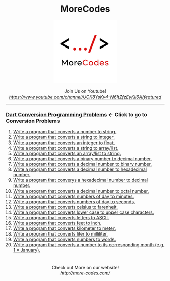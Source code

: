 <h1 align="center">MoreCodes</h1>
<p align="center"> 
  <img src="/morecodescir.png"/>
</p>

<p align="center">
Join Us on Youtube! <br/>
<i><u>https://www.youtube.com/channel/UCK8YsKv4-N6ItZfzEyKlI6A/featured</u></i>
</p>

- - - - 
###  [Dart Conversion Programming Problems](../Conversions/) <- Click to go to Conversion Problems

1. <a href="https://github.com/ArjunAranetaCodes/MoreCodes-Dart/blob/master/Conversions/problem1.dart" target="_blank">Write a program that converts a number to string.</a>
2. <a href="https://github.com/ArjunAranetaCodes/MoreCodes-Dart/blob/master/Conversions/problem2.dart" target="_blank">Write a program that converts a string to integer.</a>
3. <a href="https://github.com/ArjunAranetaCodes/MoreCodes-Dart/blob/master/Conversions/problem3.dart" target="_blank">Write a program that converts an integer to float.</a>
4. <a href="https://github.com/ArjunAranetaCodes/MoreCodes-Dart/blob/master/Conversions/problem4.dart" target="_blank">Write a program that converts a string to array/list.</a>
5. <a href="https://github.com/ArjunAranetaCodes/MoreCodes-Dart/blob/master/Conversions/problem5.dart" target="_blank">Write a program that converts an array/list to string.</a>
6. <a href="https://github.com/ArjunAranetaCodes/MoreCodes-Dart/blob/master/Conversions/problem6.dart" target="_blank">Write a program that converts a binary number to decimal number.</a>
7. <a href="https://github.com/ArjunAranetaCodes/MoreCodes-Dart/blob/master/Conversions/problem7.dart" target="_blank">Write a program that converts a decimal number to binary number.</a>
8. <a href="https://github.com/ArjunAranetaCodes/MoreCodes-Dart/blob/master/Conversions/problem8.dart" target="_blank">Write a program that converts a decimal number to hexadecimal number.</a>
9. <a href="https://github.com/ArjunAranetaCodes/MoreCodes-Dart/blob/master/Conversions/problem9.dart" target="_blank">Write a program that converys a hexadecimal number to decimal number.</a>
10. <a href="https://github.com/ArjunAranetaCodes/MoreCodes-Dart/blob/master/Conversions/problem10.dart" target="_blank">Write a program that converts a decimal number to octal number.</a>
11. <a href="https://github.com/ArjunAranetaCodes/MoreCodes-Dart/blob/master/Conversions/problem11.dart" target="_blank">Write a program that converts numbers of day to minutes.</a>
12. <a href="https://github.com/ArjunAranetaCodes/MoreCodes-Dart/blob/master/Conversions/problem12.dart" target="_blank">Write a program that converts numbers of day to seconds.</a>
13. <a href="https://github.com/ArjunAranetaCodes/MoreCodes-Dart/blob/master/Conversions/problem13.dart" target="_blank">Write a program that converts celsius to farenheit.</a>
14. <a href="https://github.com/ArjunAranetaCodes/MoreCodes-Dart/blob/master/Conversions/problem14.dart" target="_blank">Write a program that converts lower case to upper case characters.</a>
15. <a href="https://github.com/ArjunAranetaCodes/MoreCodes-Dart/blob/master/Conversions/problem15.dart" target="_blank">Write a program that converts letters to ASCII.</a>
16. <a href="https://github.com/ArjunAranetaCodes/MoreCodes-Dart/blob/master/Conversions/problem16.dart" target="_blank">Write a program that converts feet to inch.</a>
17. <a href="https://github.com/ArjunAranetaCodes/MoreCodes-Dart/blob/master/Conversions/problem17.dart" target="_blank">Write a program that converts kilometer to meter.</a>
18. <a href="https://github.com/ArjunAranetaCodes/MoreCodes-Dart/blob/master/Conversions/problem18.dart" target="_blank">Write a program that converts liter to milliliter.</a>
19. <a href="https://github.com/ArjunAranetaCodes/MoreCodes-Dart/blob/master/Conversions/problem19.dart" target="_blank">Write a program that converts numbers to words.</a>
20. <a href="https://github.com/ArjunAranetaCodes/MoreCodes-Dart/blob/master/Conversions/problem20.dart" target="_blank">Write a program that converts a number to its corresponding month (e.g. 1 = January).</a>

#

<p align="center">
Check out More on our website! <br/>
<i><u>http://more-codes.com/</u></i>
</p>
